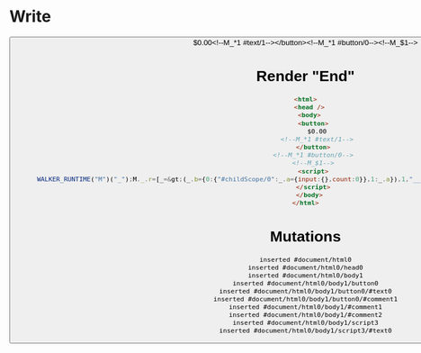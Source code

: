 # Write
  <button>$0.00<!--M_*1 #text/1--></button><!--M_*1 #button/0--><!--M_$1--><script>WALKER_RUNTIME("M")("_");M._.r=[_=>(_.b={0:{"#childScope/0":_.a={input:{},count:0}},1:_.a}),1,"__tests__/tags/counter.marko_0_count",0];M._.w()</script>


# Render "End"
```html
<html>
  <head />
  <body>
    <button>
      $0.00
      <!--M_*1 #text/1-->
    </button>
    <!--M_*1 #button/0-->
    <!--M_$1-->
    <script>
      WALKER_RUNTIME("M")("_");M._.r=[_=&gt;(_.b={0:{"#childScope/0":_.a={input:{},count:0}},1:_.a}),1,"__tests__/tags/counter.marko_0_count",0];M._.w()
    </script>
  </body>
</html>
```

# Mutations
```
inserted #document/html0
inserted #document/html0/head0
inserted #document/html0/body1
inserted #document/html0/body1/button0
inserted #document/html0/body1/button0/#text0
inserted #document/html0/body1/button0/#comment1
inserted #document/html0/body1/#comment1
inserted #document/html0/body1/#comment2
inserted #document/html0/body1/script3
inserted #document/html0/body1/script3/#text0
```